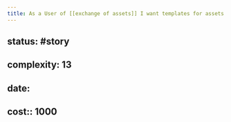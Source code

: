 ```yaml
---
title: As a User of [[exchange of assets]] I want templates for assets in order to know how offers should be written and in order to get a better overview when bidding
---
```


## **status:** #story

## **complexity:** 13

## **date:**

## **cost:**: 1000
